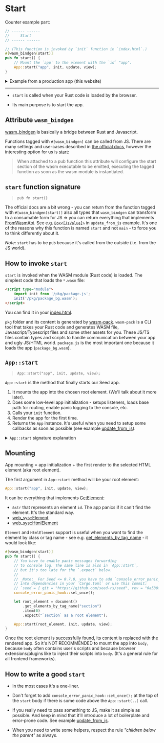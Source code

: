 # Start

Counter example part:

```rust
// ------ ------
//     Start
// ------ ------

// (This function is invoked by `init` function in `index.html`.)
#[wasm_bindgen(start)]
pub fn start() {
    // Mount the `app` to the element with the `id` "app".
    App::start("app", init, update, view);
}
```

<details>
<summary>Example from a production app (this website)</summary>

```rust
#[wasm_bindgen(start)]
pub fn start() {
    App::start("app", init, update, view);
}
```

</details>

---

- `start` is called when your Rust code is loaded by the browser.

- Its main purpose is to start the app.

## Attribute `wasm_bindgen`

[wasm_bindgen](https://rustwasm.github.io/docs/wasm-bindgen/introduction.html) is basically a bridge between Rust and Javascript.

Functions tagged with `#[wasm_bindgen]` can be called from JS. There are many settings and use-cases described in [the official docs](https://rustwasm.github.io/docs/wasm-bindgen/reference/attributes/index.html), however the interesting option for us is [start](https://rustwasm.github.io/docs/wasm-bindgen/reference/attributes/on-rust-exports/start.html):
> When attached to a pub function this attribute will configure the start section of the wasm executable to be emitted, executing the tagged function as soon as the wasm module is instantiated.

## `start` function signature

> `pub fn start()`

The official docs are a bit wrong - you can return from the function tagged with `#[wasm_bindgen(start)]` also all types that `wasm_bindgen` can transform to a consumable form for JS => you can return everything that implements [FromWasmAbi](https://rustwasm.github.io/wasm-bindgen/api/wasm_bindgen/convert/trait.FromWasmAbi.html). See e.g. [`Box<[JsValue]>`](https://github.com/seed-rs/seed/blob/2b134d1de2a8b9aa520d11be6e45eef1e5fcd527/examples/update_from_js/src/lib.rs#L76) in `update_from_js` example. It's one of the reasons why this function is named `start` and not `main` - to force you to think differently about it.

_Note:_ `start` has to be `pub` because it's called from the outside (i.e. from the JS world).

## How to invoke `start`

`start` is invoked when the WASM module (Rust code) is loaded. The simplest code that loads the `*.wasm` file:
```html
<script type="module">
    import init from '/pkg/package.js';
    init('/pkg/package_bg.wasm');
</script>
```
You can find it in your [index.html](https://github.com/MartinKavik/seed-app-counter/blob/master/index.html).

`pkg` folder and its content is generated by [wasm-pack](https://rustwasm.github.io/docs/wasm-pack/introduction.html). `wasm-pack` is a CLI tool that takes your Rust code and generates WASM file, Javascript/Typescript files and some other assets for you. These JS/TS files contain types and scripts to handle communication between your app and ugly JS/HTML world.
`package.js` is the most important one because it loads the app (`package_bg.wasm`).

## `App::start`

> `App::start("app", init, update, view);`

`App::start` is the method that finally starts our Seed app. 
1. It mounts the app into the chosen root element. (We'll talk about it more later).
1. Does some low-level app initialization - setups listeners, loads base path for routing, enable panic logging to the console, etc.
1. Calls your `init` function.
1. Render the app for the first time.
1. Returns the `App` instance. It's useful when you need to setup some callbacks as soon as possible (see example [update_from_js](https://github.com/seed-rs/seed/blob/2b134d1de2a8b9aa520d11be6e45eef1e5fcd527/examples/update_from_js/src/lib.rs#L77-L79)).

<details>
<summary><code>App::start</code> signature explanation</summary>

I can imagine `App::start` signature could be difficult to grasp for beginners so there is an explanation. Commented code from Seed's [app.rs](https://github.com/seed-rs/seed/blob/2b134d1de2a8b9aa520d11be6e45eef1e5fcd527/src/app.rs):

```rust
// `App` has generic type parameters `Ms`, `Mdl` and `INodes`.
// `Ms` represents your `Msg`, `Mdl` your `Model` 
// and `INodes` the output value from your `view`. 
impl<Ms, Mdl, INodes> App<Ms, Mdl, INodes>

// We use `where` for better readability. An alternative would be:
// `impl<Ms, Mdl, INodes: IntoNodes<Ms> + 'static> App<Ms, Mdl, INodes>`
where

    // The most of things has to be `'static` because it mitigates 
    // the most of lifetime pains for Seed users but primarily we can't pass 
    // references into JS closures - and we need JS closures a lot,
    // especially in the Seed's core for all listeners and similar stuff.
    //
    // _Note_: I had problems to understand what is `'static` 
    // when I was learning Rust => it DOESN'T mean that the value is in memory 
    // for the entire program/app lifetime. It means it's in memory 
    // as long as necessary and we can pass it as we want
    // and we can store it inside structs without problems - in other words: 
    // it's basically everything, except references. 
    // There are only 2 exceptions:
    // 1. `&'static str` (aka string literals) - they are hardcoded strings
    // in your binary so you don't have to do any runtime memory allocations.
    // 2. `static NUM: i32 = 18;` - static global values. They live 
    // for the entire app lifetime.
    INodes: IntoNodes<Ms> + 'static,
{
    pub fn start(

        // You have to pass something that implements trait `GetElement` as `root_element`.
        // `impl` just hides the concrete type so it often makes the code MUCH more readable
        // and you don't have to introduce generic type parameters. 
        // (More about `GetElement` later.)
        root_element: impl GetElement,

        // There is `impl FnOnce` instead of `fn` so you can pass also a closure as `init`:
        // `App::start("app", |_, _| Model::default(), update, view)`
        //
        // It's `FnOnce + 'static` so the closure can close almost everything:
        // `let something = Everything::new();`
        // `App::start("app", move |_, _| Model { data: something }, update, view)`
        //
        // `OrdersContainer<..>` is a concrete type that implements `Orders`.
        // _Note:_ You shouldn't use `OrdersContainer` directly in your code.
        init: impl FnOnce(Url, &mut OrdersContainer<Ms, Mdl, INodes>) -> Mdl + 'static,

        // `update` is also `FnOnce` although it should be `Fn` because it's called multiple times.
        // There is a little trick: It also implements trait `Clone`, 
        // so it can be "casted" to `Fn` under the hood with the code like:
        // `let i_am_Fn = |argument| i_am_FnOnce.clone()(argument)`
        // That way both the compiler and users are happy - compiler is ok with multiple calls,
        // and `FnOnce + Clone` is the most convenient API for users. 
        // _Note:_ `Clone` is cheap because in the most cases `update` 
        // is `fn` that always implements `Copy` (`Copy` is just a mark for cheap `Clone`). 
        update: impl FnOnce(Ms, &mut Mdl, &mut OrdersContainer<Ms, Mdl, INodes>) + Clone + 'static,
        
        // Rust compiler isn't (yet?) able to compile `impl` in some places 
        // so we have to use generic type parameter `INodes` here.
        view: impl FnOnce(&Mdl) -> INodes + Clone + 'static,

        // `Self` represents `App<...>`.
    ) -> Self { ...
```

</details>

## Mounting

App mounting = app initialization + the first render to the selected HTML element (aka root element).

The first argument in `App::start` method will be your root element:
```rust
App::start("app", init, update, view);
```
It can be everything that implements [GetElement](https://github.com/seed-rs/seed/blob/2b134d1de2a8b9aa520d11be6e45eef1e5fcd527/src/app/get_element.rs):
- `&str` that represents an element `id`. The app panics if it can't find the element. It's the standard way.
- [web_sys::Element](https://rustwasm.github.io/wasm-bindgen/api/web_sys/struct.Element.html)
- [web_sys::HtmlElement](https://rustwasm.github.io/wasm-bindgen/api/web_sys/struct.HtmlElement.html)

`Element` and `HtmlElement` support is useful when you want to find the element by class or tag name - see e.g. [get_elements_by_tag_name](https://rustwasm.github.io/wasm-bindgen/api/web_sys/struct.Document.html#method.get_elements_by_tag_name) - it would look like:
```rust
#[wasm_bindgen(start)]
pub fn start() {
    // You have to enable panic messages forwarding
    // to console log. The same line is also in `App::start`,
    // but it's too late for the `.expect` below.
    //
    // _Note:_ For Seed <= 0.7.0, you have to add `console_error_panic_hook`
    // into dependencies in your `Cargo.toml` or use this commit:
    // `seed = { git = "https://github.com/seed-rs/seed", rev = "0a538f0" }`
    console_error_panic_hook::set_once();

    let root_element = document()
        .get_elements_by_tag_name("section")
        .item(0)
        .expect("`section` as a root element");

    App::start(root_element, init, update, view);
}

```

Once the root element is successfully found, its content is replaced with the rendered app. So it's NOT RECOMMENDED to mount the app into `body`, because `body` often contains user's scripts and because browser extensions/plugins like to inject their scripts into `body`. (It's a general rule for all frontend frameworks).


## How to write a good `start`

- In the most cases it's a one-liner.

- Don't forget to add `console_error_panic_hook::set_once();` at the top of the `start` body if there is some code above the `App::start(..)` call.

- If you really need to pass something to JS, make it as simple as possible. And keep in mind that it'll introduce a lot of boilerplate and error-prone code. See example [update_from_js](https://github.com/seed-rs/seed/tree/2b134d1de2a8b9aa520d11be6e45eef1e5fcd527/examples/update_from_js).

- When you need to write some helpers, respect the rule *"children below the parent"* as always.



